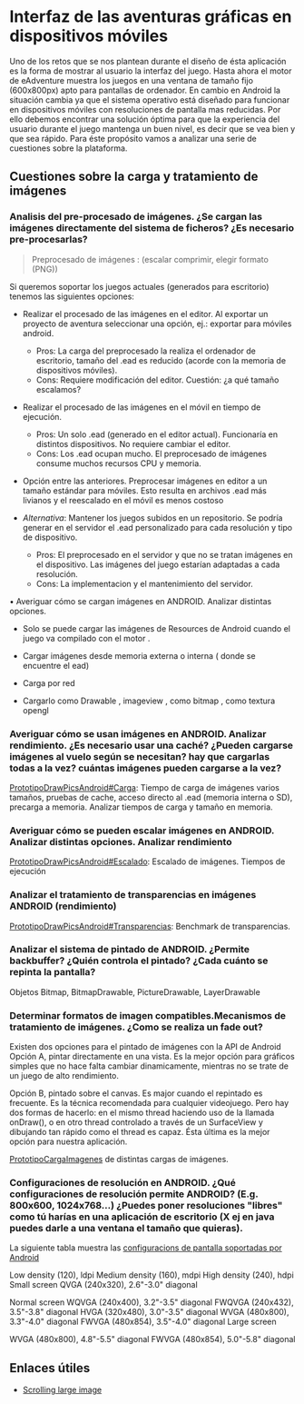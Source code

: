 # Interfaz de las aventuras gráficas en dispositivos móviles #

Uno de los retos que se nos plantean durante el diseño de ésta aplicación es la forma de mostrar al usuario la interfaz del juego. Hasta ahora el motor de eAdventure muestra los juegos en una ventana de tamaño fijo (600x800px) apto para pantallas de ordenador. En cambio en Android la situación cambia ya que el sistema operativo está diseñado para funcionar en dispositivos móviles con resoluciones de pantalla mas reducidas. Por ello debemos encontrar una solución óptima para que la experiencia del usuario durante el juego mantenga un buen nivel, es decir que se vea bien y que sea rápido. Para éste propósito vamos a analizar una serie de cuestiones sobre la plataforma.


## Cuestiones sobre la carga y tratamiento de imágenes ##
### Analisis del pre-procesado de imágenes. ¿Se cargan las imágenes directamente del sistema de ficheros? ¿Es necesario pre-procesarlas? ###

> Preprocesado de imágenes : (escalar comprimir, elegir formato (PNG))

Si queremos soportar los juegos actuales (generados para escritorio) tenemos las siguientes opciones:
  * Realizar el procesado de las imágenes en el editor. Al exportar un proyecto de aventura seleccionar una opción, ej.: exportar para móviles android.
    * Pros: La carga del preprocesado la realiza el ordenador de escritorio, tamaño del .ead es reducido (acorde con la memoria de dispositivos móviles).
    * Cons: Requiere modificación del editor. Cuestión: ¿a qué tamaño escalamos?

  * Realizar el procesado de las imágenes en el móvil en tiempo de ejecución.
    * Pros: Un solo .ead (generado en el editor actual). Funcionaría en distintos dispositivos. No requiere cambiar el editor.
    * Cons: Los .ead ocupan mucho. El preprocesado de imágenes consume muchos recursos CPU y memoria.

  * Opción entre las anteriores. Preprocesar imágenes en editor a un tamaño estándar para móviles. Esto resulta en archivos .ead más livianos y el reescalado en el móvil es menos costoso

  * _Alternativa_:  Mantener los juegos subidos en un repositorio. Se podría generar en el servidor el .ead personalizado para cada resolución y tipo de dispositivo.
    * Pros: El preprocesado en el servidor y que no se tratan imágenes en el dispositivo. Las imágenes del juego estarían adaptadas a cada resolución.
    * Cons: La implementacion y el mantenimiento del servidor.




•	Averiguar cómo se cargan imágenes en ANDROID. Analizar distintas opciones.
-	Solo se puede cargar las imágenes de Resources de Android cuando el juego va compilado con el motor .
-	Cargar imágenes desde memoria externa o interna ( donde se encuentre el ead)

-	Carga por red
- Cargarlo como Drawable ,  imageview , como bitmap , como textura opengl




### Averiguar cómo se usan imágenes en ANDROID. Analizar rendimiento. ¿Es necesario usar una caché? ¿Pueden cargarse imágenes al vuelo según se necesitan? hay que cargarlas todas a la vez? cuántas imágenes pueden cargarse a la vez? ###

[PrototipoDrawPicsAndroid#Carga](PrototipoDrawPicsAndroid#Carga.md): Tiempo de carga de imágenes varios tamaños, pruebas de cache, acceso directo al .ead (memoria interna o SD), precarga a memoria. Analizar tiempos de carga y tamaño en memoria.

### Averiguar cómo se pueden escalar imágenes en ANDROID. Analizar distintas opciones. Analizar rendimiento ###


[PrototipoDrawPicsAndroid#Escalado](PrototipoDrawPicsAndroid#Escalado.md):  Escalado de imágenes. Tiempos de ejecución

### Analizar el tratamiento de transparencias en imágenes ANDROID (rendimiento) ###

[PrototipoDrawPicsAndroid#Transparencias](PrototipoDrawPicsAndroid#Transparencias.md): Benchmark de transparencias.

### Analizar el sistema de pintado de ANDROID. ¿Permite backbuffer? ¿Quién controla el pintado? ¿Cada cuánto se repinta la pantalla? ###

Objetos Bitmap, BitmapDrawable, PictureDrawable, LayerDrawable

### Determinar formatos de imagen compatibles.Mecanismos de tratamiento de imágenes. ¿Como se realiza un fade out? ###

Existen dos opciones para el pintado de imágenes con la API de Android
Opción  A, pintar directamente en una vista. Es la mejor opción para gráficos simples que no hace falta cambiar dinamicamente, mientras no se trate de un juego de alto rendimiento.

Opción B, pintado sobre el canvas. Es major cuando el repintado es frecuente. Es la técnica recomendada para cualquier videojuego. Pero hay dos formas de hacerlo: en el mismo thread haciendo uso de la llamada onDraw(), o en otro thread controlado a través de un SurfaceView y dibujando tan rápido como el thread es capaz. Ésta última es la mejor opción para nuestra aplicación.

[PrototipoCargaImagenes](PrototipoCargaImagenes.md) de distintas cargas de imágenes.



### Configuraciones de resolución en ANDROID. ¿Qué configuraciones de resolución permite ANDROID? (E.g. 800x600, 1024x768...) ¿Puedes poner resoluciones "libres" como tú harías en una aplicación de escritorio (X ej en java puedes darle a una ventana el tamaño que quieras). ###



La siguiente tabla muestra las [configuracions de pantalla soportadas por Android](http://developer.android.com/guide/practices/screens_support.html#range)


Low density (120), ldpi
Medium density (160), mdpi
High density (240), hdpi
Small screen
QVGA (240x320), 2.6"-3.0" diagonal


Normal screen
WQVGA (240x400), 3.2"-3.5" diagonal
FWQVGA (240x432), 3.5"-3.8" diagonal
HVGA (320x480), 3.0"-3.5" diagonal
WVGA (480x800), 3.3"-4.0" diagonal
FWVGA (480x854), 3.5"-4.0" diagonal
Large screen

WVGA (480x800), 4.8"-5.5" diagonal
FWVGA (480x854), 5.0"-5.8" diagonal


## Enlaces útiles ##

  * [Scrolling large image](http://groups.google.com/group/android-developers/browse_thread/thread/75469626215fa969?pli=1)